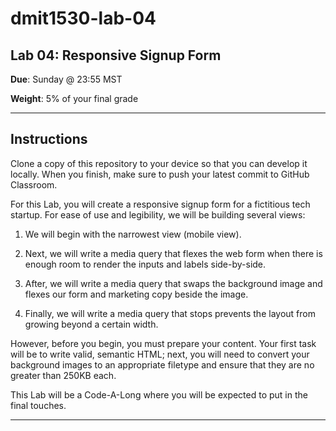 # dmit1530-lab-04

## Lab 04: Responsive Signup Form

**Due**: Sunday @ 23:55 MST

**Weight**: 5% of your final grade

---

## Instructions

Clone a copy of this repository to your device so that you can develop it locally. When you finish, make sure to push your latest commit to GitHub Classroom. 

For this Lab, you will create a responsive signup form for a fictitious tech startup. For ease of use and legibility, we will be building several views: 

1. We will begin with the narrowest view (mobile view).

2. Next, we will write a media query that flexes the web form when there is enough room to render the inputs and labels side-by-side.

3. After, we will write a media query that swaps the background image and flexes our form and marketing copy beside the image. 

4. Finally, we will write a media query that stops prevents the layout from growing beyond a certain width. 

However, before you begin, you must prepare your content. Your first task will be to write valid, semantic HTML; next, you will need to convert your background images to an appropriate filetype and ensure that they are no greater than 250KB each.

This Lab will be  a Code-A-Long where you will be expected to put in the final touches.

---